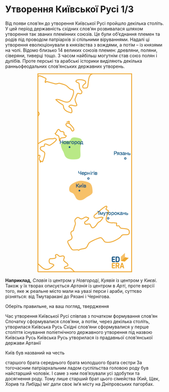 
# Утворення Київської Русi 1/3

Від появи слов’ян до утворення Київської Русі пройшло декілька століть.
У цей період державність східних слов’ян розвивалася шляхом утворення
так званих племінних союзів. Це були об’єднання племен та родів під
проводом патріархів зі спільними віруваннями. Надалі ці утворення
еволюціонували в князівства з вождями, а потім – із князями на чолі.
Відомо близько 14 великих союзів племен: древляни, поляни, сіверяни,
тиверці тощо. З часом найбільш могутнім став союз полян і дулібів. Проте
перські та арабські історики виділяють декілька ранньофеодальних
слов’янських державних утворень.

<div align="center">
<img width="300" alt="Слов’янські державні утворення" src="awe.jpg" />
</div>

**Наприклад**, *Славія* із центром у *Новгороді*, *Куявія* із
центром у *Києві*. Також у їх творах описується *Артанія* із центром
в *Арті*, проте версії того, яке ж реальне місто мали на увазі перси і
араби, суттєво різняться: від Тмутаракані до Рязані і Чернігова.


<quiz correctLabel="correct!" incorrectLabel="incorrect!" checkLabel="check ansert">
    <question>
    <p>Оберіть правильне, на ваш погляд, твердження</p>
        <answer>Час утворення Київської Русі співпав з початком формування слов’ян</answer>
        <answer correct>Спочатку сформувалися слов’яни, а потім, через декілька століть, утворилася Київська Русь</answer>
        <answer>Східні слов’яни сформувалися у перше століття існування поліетнічного державного утворення під назвою Київська Русь</answer>
        <answer>Київська Русь утворилася із прадавньої слов’янської держави Артанії</answer>
    </question>
    <question>
        <p>Київ був названий на честь</p>
        <answer correct>старшого брата</answer>
        <answer>середнього брата</answer>
        <answer>молодшого брата</answer>
        <answer>сестри</answer>
    <explanation>
    За тогочасним патріархальним ладом суспільства головою роду був найстарший чоловік. І саме з ним пов’язували усі здобутки та досягнення роду. Тому лише старший брат цього сімейства (Кий, Щек, Хорив та Либідь) міг дати своє ім’я місту на Дніпровських пагорбах.
    </explanation>
    </question>
</quiz>
